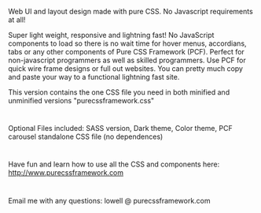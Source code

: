 Web UI and layout design made with pure CSS. No Javascript requirements at all!

Super light weight, responsive and lightning fast! No JavaScript components to load so there is no wait time for hover menus, accordians, tabs or any other components of Pure CSS Framework (PCF).
Perfect for non-javascript programmers as well as skilled programmers. Use PCF for quick wire frame designs or full out websites. You can pretty much copy and paste your way to a functional lightning fast site.

This version contains the one CSS file you need in both minified and unminified versions "purecssframework.css"
#
Optional Files included: 
SASS version, 
Dark theme, 
Color theme, 
PCF carousel standalone CSS file (no dependences)
#
Have fun and learn how to use all the CSS and components here: http://www.purecssframework.com
#
Email me with any questions: lowell @ purecssframework.com
